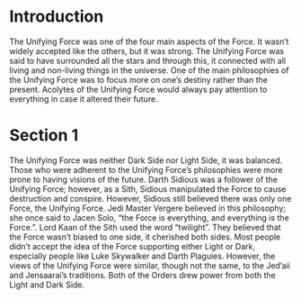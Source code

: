 # Introduction

The Unifying Force was one of the four main aspects of the Force.
It wasn’t widely accepted like the others, but it was strong.
The Unifying Force was said to have surrounded all the stars and through this, it connected with all living and non-living things in the universe.
One of the main philosophies of the Unifying Force was to focus more on one’s destiny rather than the present.
Acolytes of the Unifying Force would always pay attention to everything in case it altered their future.

# Section 1

The Unifying Force was neither Dark Side nor Light Side, it was balanced.
Those who were adherent to the Unifying Force’s philosophies were more prone to having visions of the future.
Darth Sidious was a follower of the Unifying Force; however, as a Sith, Sidious manipulated the Force to cause destruction and conspire.
However, Sidious still believed there was only one Force, the Unifying Force.
Jedi Master Vergere believed in this philosophy; she once said to Jacen Solo, “the Force is everything, and everything is the Force.”.
Lord Kaan of the Sith used the word “twilight”.
They believed that the Force wasn’t biased to one side, it cherished both sides.
Most people didn’t accept the idea of the Force supporting either Light or Dark, especially people like Luke Skywalker and Darth Plaguies.
However, the views of the Unifying Force were similar, though not the same, to the Jed’aii and Jensaarai’s traditions.
Both of the Orders drew power from both the Light and Dark Side.
